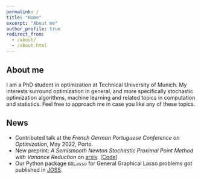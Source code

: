 ```yaml
---
permalink: /
title: "Home"
excerpt: "About me"
author_profile: true
redirect_from: 
  - /about/
  - /about.html
---
```


About me
-------------
I am a PhD student in optimization at Technical University of Munich. My interests surround optimization in general, and more specifically stochastic optimization algorithms, machine learning and related topics in computation and statistics. Feel free to approach me in case you like any of these topics.

News
----------
* Contributed talk at the *French German Portuguese Conference on Optimization*, May 2022, Porto.
* New preprint: *A Semismooth Newton Stochastic Proximal Point Method with Variance Reduction* on [arxiv](https://arxiv.org/pdf/2204.00406.pdf). [[Code](https://github.com/fabian-sp/snspp)]
* Our Python package `GGLasso` for General Graphical Lasso problems got published in [JOSS](https://joss.theoj.org/papers/10.21105/joss.03865).
